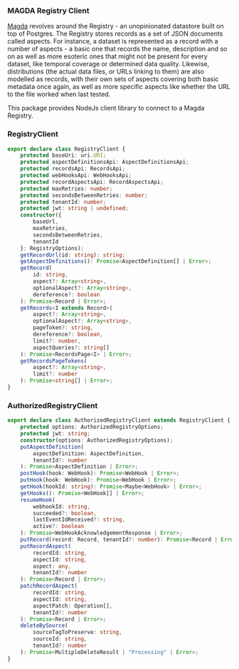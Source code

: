 ### MAGDA Registry Client

[Magda](https://github.com/magda-io/magda) revolves around the Registry - an unopinionated datastore built on top of Postgres. The Registry stores records as a set of JSON documents called aspects. For instance, a dataset is represented as a record with a number of aspects - a basic one that records the name, description and so on as well as more esoteric ones that might not be present for every dataset, like temporal coverage or determined data quality. Likewise, distributions (the actual data files, or URLs linking to them) are also modelled as records, with their own sets of aspects covering both basic metadata once again, as well as more specific aspects like whether the URL to the file worked when last tested.

This package provides NodeJs client library to connect to a Magda Registry.

### RegistryClient

```typescript
export declare class RegistryClient {
    protected baseUri: uri.URI;
    protected aspectDefinitionsApi: AspectDefinitionsApi;
    protected recordsApi: RecordsApi;
    protected webHooksApi: WebHooksApi;
    protected recordAspectsApi: RecordAspectsApi;
    protected maxRetries: number;
    protected secondsBetweenRetries: number;
    protected tenantId: number;
    protected jwt: string | undefined;
    constructor({
        baseUrl,
        maxRetries,
        secondsBetweenRetries,
        tenantId
    }: RegistryOptions);
    getRecordUrl(id: string): string;
    getAspectDefinitions(): Promise<AspectDefinition[] | Error>;
    getRecord(
        id: string,
        aspect?: Array<string>,
        optionalAspect?: Array<string>,
        dereference?: boolean
    ): Promise<Record | Error>;
    getRecords<I extends Record>(
        aspect?: Array<string>,
        optionalAspect?: Array<string>,
        pageToken?: string,
        dereference?: boolean,
        limit?: number,
        aspectQueries?: string[]
    ): Promise<RecordsPage<I> | Error>;
    getRecordsPageTokens(
        aspect?: Array<string>,
        limit?: number
    ): Promise<string[] | Error>;
}
```

### AuthorizedRegistryClient

```typescript
export declare class AuthorizedRegistryClient extends RegistryClient {
    protected options: AuthorizedRegistryOptions;
    protected jwt: string;
    constructor(options: AuthorizedRegistryOptions);
    putAspectDefinition(
        aspectDefinition: AspectDefinition,
        tenantId?: number
    ): Promise<AspectDefinition | Error>;
    postHook(hook: WebHook): Promise<WebHook | Error>;
    putHook(hook: WebHook): Promise<WebHook | Error>;
    getHook(hookId: string): Promise<Maybe<WebHook> | Error>;
    getHooks(): Promise<WebHook[] | Error>;
    resumeHook(
        webhookId: string,
        succeeded?: boolean,
        lastEventIdReceived?: string,
        active?: boolean
    ): Promise<WebHookAcknowledgementResponse | Error>;
    putRecord(record: Record, tenantId?: number): Promise<Record | Error>;
    putRecordAspect(
        recordId: string,
        aspectId: string,
        aspect: any,
        tenantId?: number
    ): Promise<Record | Error>;
    patchRecordAspect(
        recordId: string,
        aspectId: string,
        aspectPatch: Operation[],
        tenantId?: number
    ): Promise<Record | Error>;
    deleteBySource(
        sourceTagToPreserve: string,
        sourceId: string,
        tenantId?: number
    ): Promise<MultipleDeleteResult | "Processing" | Error>;
}
```
